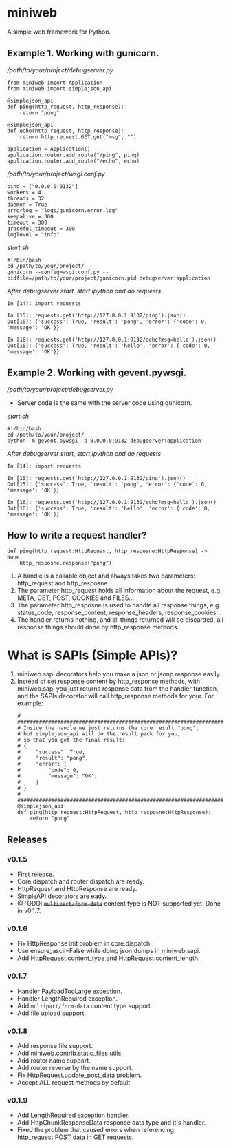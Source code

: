 # miniweb

A simple web framework for Python.

## Example 1. Working with gunicorn.

*/path/to/your/project/debugserver.py*

```
from miniweb import Application
from miniweb import simplejson_api

@simplejson_api
def ping(http_request, http_response):
    return "pong"

@simplejson_api
def echo(http_request, http_response):
    return http_request.GET.get("msg", "")

application = Application()
application.router.add_route("/ping", ping)
application.router.add_route("/echo", echo)
```

*/path/to/your/project/wsgi.conf.py*

```
bind = ["0.0.0.0:9132"]
workers = 4
threads = 32
daemon = True
errorlog = "logs/gunicorn.error.log"
keepalive = 300
timeout = 300
graceful_timeout = 300
loglevel = "info"
```

*start.sh*

```
#!/bin/bash
cd /path/to/your/project/
gunicorn --config=wsgi.conf.py --pidfile=/path/to/your/project/gunicorn.pid debugserver:application
```

*After debugserver start, start ipython and do requests*

```
In [14]: import requests

In [15]: requests.get('http://127.0.0.1:9132/ping').json()
Out[15]: {'success': True, 'result': 'pong', 'error': {'code': 0, 'message': 'OK'}}

In [16]: requests.get('http://127.0.0.1:9132/echo?msg=hello').json()
Out[16]: {'success': True, 'result': 'hello', 'error': {'code': 0, 'message': 'OK'}}
```

## Example 2. Working with gevent.pywsgi.

*/path/to/your/project/debugserver.py*

- Server code is the same with the server code using gunicorn.

*start.sh*

```
#!/bin/bash
cd /path/to/your/project/
python -m gevent.pywsgi -b 0.0.0.0:9132 debugserver:application
```

*After debugserver start, start ipython and do requests*

```
In [14]: import requests

In [15]: requests.get('http://127.0.0.1:9132/ping').json()
Out[15]: {'success': True, 'result': 'pong', 'error': {'code': 0, 'message': 'OK'}}

In [16]: requests.get('http://127.0.0.1:9132/echo?msg=hello').json()
Out[16]: {'success': True, 'result': 'hello', 'error': {'code': 0, 'message': 'OK'}}
```

## How to write a request handler?

```
def ping(http_request:HttpRequest, http_resposne:HttpResponse) -> None:
    http_resposne.response("pong")
```

1. A handle is a callable object and always takes two parameters: http_request and http_resposne.
1. The parameter http_request holds all information about the request, e.g. META, GET, POST, COOKIES and FILES...
1. The parameter http_resposne is used to handle all response things, e.g. status_code, response_content, response_headers, response_cookies...
1. The handler returns nothing, and all things returned will be discarded, all response things should done by http_response methods.

# What is SAPIs (Simple APIs)?

1. miniweb.sapi decorators help you make a json or jsonp response easily.
1. Instead of set response content by http_response methods, with miniweb.sapi you just returns response data from the handler function, and the SAPIs decorator will call http_response methods for your. For example:
    ```
    # ###################################################################
    # Inside the handle we just returns the core result "pong",
    # but simplejson_api will do the result pack for you,
    # so that you get the final result:
    # {
    #     "success": True,
    #     "result": "pong",
    #     "error": {
    #         "code": 0,
    #         "message": "OK",
    #     }   
    # }
    # ###################################################################
    @simplejson_api
    def ping(http_request:HttpRequest, http_resposne:HttpResponse):
        return "pong"

    ```

## Releases

### v0.1.5 

- First release.
- Core dispatch and router dispatch are ready.
- HttpRequest and HttpResponse are ready.
- SimpleAPI decorators are eady.
- ~~@TODO: `multipart/form-data` content type is NOT supported yet.~~ Done in v0.1.7.

### v0.1.6

- Fix HttpResponse init problem in core.dispatch.
- Use ensure_ascii=False while doing json.dumps in miniweb.sapi.
- Add HttpRequest.content_type and HttpRequest.content_length.

### v0.1.7

- Handler PayloadTooLarge exception.
- Handler LengthRequired exception.
- Add `multipart/form-data` content type support.
- Add file upload support.

### v0.1.8

- Add response file support.
- Add miniweb.contrib.static_files utils.
- Add router name support.
- Add router reverse by the name support.
- Fix HttpRequest.update_post_data problem.
- Accept ALL request methods by default.

### v0.1.9

- Add LengthRequired exception handler.
- Add HttpChunkResponseData response data type and it's handler.
- Fixed the problem that caused errors when referencing http_request.POST data in GET requests.

